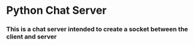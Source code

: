 # Python Chat Server

### This is a chat server intended to create a socket between the client and server
